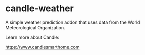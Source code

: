 # candle-weather
A simple weather prediction addon that uses data from the World Meteorological Organization.

Learn more about Candle:

https://www.candlesmarthome.com
